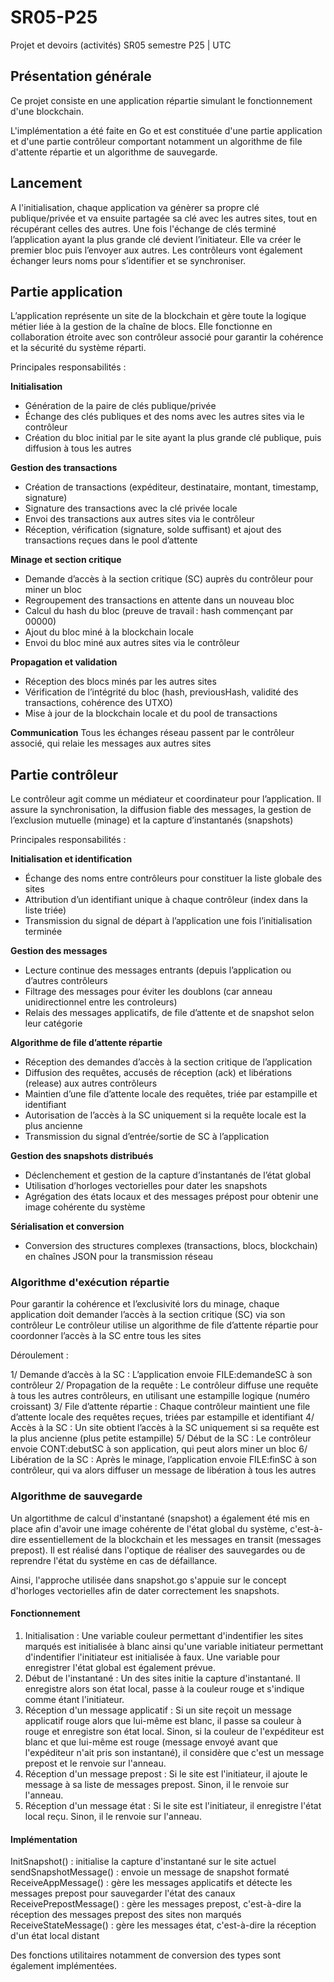 # SR05-P25
Projet et devoirs (activités) SR05 semestre P25 | UTC

## Présentation générale

Ce projet consiste en une application répartie simulant le fonctionnement d'une blockchain. 

L'implémentation a été faite en Go et est constituée d'une partie application et d'une partie contrôleur comportant notamment un algorithme de file d'attente répartie et un algorithme de sauvegarde.

## Lancement
A l'initialisation, chaque application va génèrer sa propre clé publique/privée et va ensuite partagée sa clé avec les autres sites, tout en récupérant celles des autres. Une fois l'échange de clés terminé l’application ayant la plus grande clé devient l’initiateur. Elle va créer le premier bloc puis l’envoyer aux autres. Les contrôleurs vont également échanger leurs noms pour s’identifier et se synchroniser.
   
## Partie application
L’application représente un site de la blockchain et gère toute la logique métier liée à la gestion de la chaîne de blocs.
Elle fonctionne en collaboration étroite avec son contrôleur associé pour garantir la cohérence et la sécurité du système réparti.

Principales responsabilités :

**Initialisation**
- Génération de la paire de clés publique/privée
- Échange des clés publiques et des noms avec les autres sites via le contrôleur
- Création du bloc initial par le site ayant la plus grande clé publique, puis diffusion à tous les autres

**Gestion des transactions**
- Création de transactions (expéditeur, destinataire, montant, timestamp, signature)
- Signature des transactions avec la clé privée locale
- Envoi des transactions aux autres sites via le contrôleur
- Réception, vérification (signature, solde suffisant) et ajout des transactions reçues dans le pool d’attente

**Minage et section critique**
- Demande d’accès à la section critique (SC) auprès du contrôleur pour miner un bloc
- Regroupement des transactions en attente dans un nouveau bloc
- Calcul du hash du bloc (preuve de travail : hash commençant par 00000)
- Ajout du bloc miné à la blockchain locale
- Envoi du bloc miné aux autres sites via le contrôleur

**Propagation et validation**
- Réception des blocs minés par les autres sites
- Vérification de l’intégrité du bloc (hash, previousHash, validité des transactions, cohérence des UTXO)
- Mise à jour de la blockchain locale et du pool de transactions

**Communication**
Tous les échanges réseau passent par le contrôleur associé, qui relaie les messages aux autres sites

## Partie contrôleur

Le contrôleur agit comme un médiateur et coordinateur pour l’application.
Il assure la synchronisation, la diffusion fiable des messages, la gestion de l’exclusion mutuelle (minage) et la capture d’instantanés (snapshots)

Principales responsabilités :

**Initialisation et identification**
- Échange des noms entre contrôleurs pour constituer la liste globale des sites
- Attribution d’un identifiant unique à chaque contrôleur (index dans la liste triée)
- Transmission du signal de départ à l’application une fois l’initialisation terminée

**Gestion des messages**
- Lecture continue des messages entrants (depuis l’application ou d’autres contrôleurs
- Filtrage des messages pour éviter les doublons (car anneau unidirectionnel entre les controleurs)
- Relais des messages applicatifs, de file d’attente et de snapshot selon leur catégorie

**Algorithme de file d’attente répartie**
- Réception des demandes d’accès à la section critique de l’application
- Diffusion des requêtes, accusés de réception (ack) et libérations (release) aux autres contrôleurs
- Maintien d’une file d’attente locale des requêtes, triée par estampille et identifiant
- Autorisation de l’accès à la SC uniquement si la requête locale est la plus ancienne
- Transmission du signal d’entrée/sortie de SC à l’application

**Gestion des snapshots distribués**
- Déclenchement et gestion de la capture d’instantanés de l’état global
- Utilisation d’horloges vectorielles pour dater les snapshots
- Agrégation des états locaux et des messages prépost pour obtenir une image cohérente du système

**Sérialisation et conversion**
- Conversion des structures complexes (transactions, blocs, blockchain) en chaînes JSON pour la transmission réseau

### Algorithme d'exécution répartie

Pour garantir la cohérence et l’exclusivité lors du minage, chaque application doit demander l’accès à la section critique (SC) via son contrôleur
Le contrôleur utilise un algorithme de file d’attente répartie pour coordonner l’accès à la SC entre tous les sites

Déroulement :

1/ Demande d’accès à la SC :
L’application envoie FILE:demandeSC à son contrôleur
2/ Propagation de la requête :
Le contrôleur diffuse une requête à tous les autres contrôleurs, en utilisant une estampille logique (numéro croissant)
3/ File d’attente répartie :
Chaque contrôleur maintient une file d’attente locale des requêtes reçues, triées par estampille et identifiant
4/ Accès à la SC :
Un site obtient l’accès à la SC uniquement si sa requête est la plus ancienne (plus petite estampille)
5/ Début de la SC :
Le contrôleur envoie CONT:debutSC à son application, qui peut alors miner un bloc
6/ Libération de la SC :
Après le minage, l’application envoie FILE:finSC à son contrôleur, qui va alors diffuser un message de libération à tous les autres

### Algorithme de sauvegarde

Un algortithme de calcul d'instantané (snapshot) a également été mis en place afin d'avoir une image cohérente de l'état global du système, c'est-à-dire essentiellement de la blockchain et les messages en transit (messages prepost). Il est réalisé dans l'optique de réaliser des sauvegardes ou de reprendre l'état du système en cas de défaillance. 

Ainsi, l'approche utilisée dans snapshot.go s'appuie sur le concept d'horloges vectorielles afin de dater correctement les snapshots.

#### Fonctionnement 

1. Initialisation : Une variable couleur permettant d'indentifier les sites marqués est initialisée à blanc ainsi qu'une variable initiateur permettant d'indentifier l'initiateur est initialisée à faux. Une variable pour enregistrer l'état global est également prévue.
2. Début de l'instantané : Un des sites initie la capture d'instantané. Il enregistre alors son état local, passe à la couleur rouge et s'indique comme étant l'initiateur. 
3. Réception d'un message applicatif :
   Si un site reçoit un message applicatif rouge alors que lui-même est blanc, il passe sa couleur à rouge et enregistre son état local.
   Sinon, si la couleur de l'expéditeur est blanc et que lui-même est rouge (message envoyé avant que l'expéditeur n'ait pris son instantané), il considère que c'est un message prepost et le renvoie sur l'anneau.
4. Réception d'un message prepost :
   Si le site est l'initiateur, il ajoute le message à sa liste de messages prepost.
   Sinon, il le renvoie sur l'anneau. 
6. Réception d'un message état :
   Si le site est l'initiateur, il enregistre l'état local reçu.
   Sinon, il le renvoie sur l'anneau. 

#### Implémentation

InitSnapshot() : initialise la capture d'instantané sur le site actuel
sendSnapshotMessage() : envoie un message de snapshot formaté
ReceiveAppMessage() : gère les messages applicatifs et détecte les messages prepost pour sauvegarder l'état des canaux
ReceivePrepostMessage() : gère les messages prepost, c'est-à-dire la réception des messages prepost des sites non marqués
ReceiveStateMessage() : gère les messages état, c'est-à-dire la réception d'un état local distant

Des fonctions utilitaires notamment de conversion des types sont également implémentées. 
